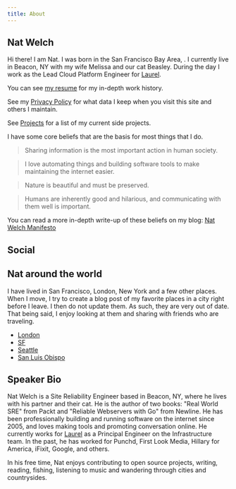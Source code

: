 ```yaml
---
title: About
---
```


## Nat Welch

Hi there! I am Nat. I was born in the San Francisco Bay Area, <Age />. I currently live in Beacon, NY with my wife Melissa and our cat Beasley. During the day I work as the Lead Cloud Platform Engineer for [Laurel](https://laurel.ai/).

You can see [my resume](https://resume.natwelch.com/) for my in-depth work history.

See my [Privacy Policy](https://natwelch.com/wiki/privacy-policy) for what data I keep when you visit this site and others I maintain.

See [Projects](https://natwelch.com/wiki/projects) for a list of my current
side projects.

I have some core beliefs that are the basis for most things that I do.

> Sharing information is the most important action in human society.

> I love automating things and building software tools to make maintaining the internet easier.

> Nature is beautiful and must be preserved.

> Humans are inherently good and hilarious, and communicating with them well is important.

You can read a more in-depth write-up of these beliefs on my blog: [Nat Welch Manifesto](https://writing.natwelch.com/post/703)

## Social

<div style={{margin: "1em 0em"}}><Social /></div>

## Nat around the world

I have lived in San Francisco, London, New York and a few other places.
When I move, I try to create a blog post of my favorite places in a city
right before I leave. I then do not update them. As such, they are very
out of date. That being said, I enjoy looking at them and sharing with
friends who are traveling.

- [London](https://writing.natwelch.com/post/526)
- [SF](https://writing.natwelch.com/post/522)
- [Seattle](https://foursquare.com/icco/list/places-i-love-in-seattle)
- [San Luis Obispo](https://foursquare.com/icco/list/my-favorite-foods-in-slo)

## Speaker Bio

Nat Welch is a Site Reliability Engineer based in Beacon, NY, where he lives with his partner and their cat. He is the author of two books: "Real World SRE" from Packt and "Reliable Webservers with Go" from Newline. He has been professionally building and running software on the internet since 2005, and loves making tools and promoting conversation online. He currently works for [Laurel](https://laurel.ai) as a Principal Engineer on the Infrastructure team. In the past, he has worked for Punchd, First Look Media, Hillary for America, iFixit, Google, and others.

In his free time, Nat enjoys contributing to open source projects, writing, reading, fishing, listening to music and wandering through cities and countrysides.
